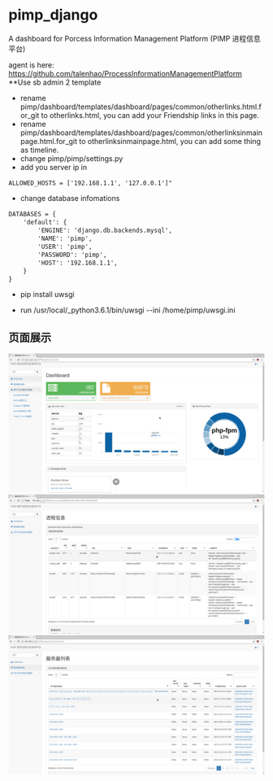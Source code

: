 # pimp_django
A dashboard for Porcess Information Management Platform (PIMP 进程信息平台)

agent is here:
   https://github.com/talenhao/ProcessInformationManagementPlatform
**Use sb admin 2 template

 * rename pimp/dashboard/templates/dashboard/pages/common/otherlinks.html.for_git to otherlinks.html, you can add your Friendship links in this page.
 * rename pimp/dashboard/templates/dashboard/pages/common/otherlinksinmainpage.html.for_git to otherlinksinmainpage.html, you can add some thing as timeline.
 * change pimp/pimp/settings.py
  * add you server ip in 
```
ALLOWED_HOSTS = ['192.168.1.1', '127.0.0.1']"
```
  * change database infomations
```
DATABASES = {
    'default': {
        'ENGINE': 'django.db.backends.mysql',
        'NAME': 'pimp',
        'USER': 'pimp',
        'PASSWORD': 'pimp',
        'HOST': '192.168.1.1',
    }
}
```
 * pip install uwsgi

 * run /usr/local/_python3.6.1/bin/uwsgi --ini /home/pimp/uwsgi.ini


## 页面展示
![image](https://github.com/talenhao/pimp_django/blob/master/imgs/pimp-3.png?raw=true)
![image](https://github.com/talenhao/pimp_django/blob/master/imgs/pimp-2.png?raw=true)
![image](https://github.com/talenhao/pimp_django/blob/master/imgs/pimp-1.png?raw=true)
